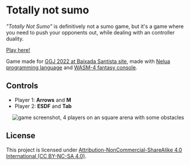 # Totally not sumo

_"Totally Not Sumo"_ is definitively not a sumo game, but it's a game where you need to push your opponents out, while dealing with an controller duality.

[Play here!](https://origamisword.itch.io/totally-not-sumo)

Game made for [GGJ 2022 at Baixada Santista site][ggj2022-link], made with [Nelua programming language](https://nelua.io/) and [WASM-4 fantasy console](https://wasm4.org/).

## Controls
* Player 1: **Arrows** and **M**
* Player 2: **ESDF** and **Tab**

<p align="center">
  <img src="https://user-images.githubusercontent.com/8538122/151711964-7c566af1-72c1-4280-8d34-c5186ba855c2.png" alt="game screenshot, 4 players on an square arena with some obstacles">
</p>

## License

This project is licensed under [Attribution-NonCommercial-ShareAlike 4.0 International (CC BY-NC-SA 4.0)](https://creativecommons.org/licenses/by-nc-sa/4.0/).

[ggj2022-link]: https://globalgamejam.org/2022/jam-sites/global-game-jam-2022-%E2%80%93-baixada-santista-unisantos "Global Game Jam 2022 – Baixada Santista"
